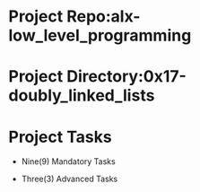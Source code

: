 # Project Repo:alx-low_level_programming

# Project Directory:0x17-doubly_linked_lists

# Project Tasks

  * Nine(9) Mandatory Tasks

  * Three(3) Advanced Tasks
